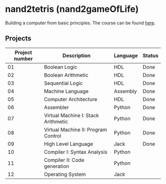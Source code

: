 # nand2tetris (nand2gameOfLife)

Building a computer from basic principles. The course can be found [here](https://www.nand2tetris.org/).

## Projects
| Project number | Description | Language | Status |
| ----------- | ----------- | --- | --- |
| 01 | Boolean Logic | HDL | Done |
| 02 | Boolean Arithmetic | HDL | Done |
| 03 | Sequential Logic | HDL | Done |
| 04 | Machine Language| Assembly | Done |
| 05 | Computer Architecture| HDL | Done |
| 06 | Assembler| Python | Done |
| 07 | Virtual Machine I: Stack Arithmetic| Python| Done |
| 08 | Virtual Machine II: Program Control| Python | Done |
| 09 | High Level Language| Jack | Done |
| 10 | Compiler I: Syntax Analysis| Python | |
| 11 | Compiler II: Code generation| Python | |
| 12 | Operating System| Jack | |

